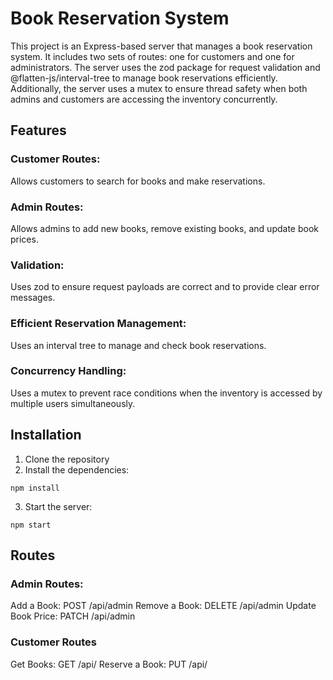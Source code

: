 # Book Reservation System
This project is an Express-based server that manages a book reservation system. It includes two sets of routes: one for customers and one for administrators. The server uses the zod package for request validation and @flatten-js/interval-tree to manage book reservations efficiently. Additionally, the server uses a mutex to ensure thread safety when both admins and customers are accessing the inventory concurrently.

## Features
### Customer Routes:
Allows customers to search for books and make reservations.
### Admin Routes:
Allows admins to add new books, remove existing books, and update book prices.
### Validation: 
Uses zod to ensure request payloads are correct and to provide clear error messages.
### Efficient Reservation Management: 
Uses an interval tree to manage and check book reservations.
### Concurrency Handling: 
Uses a mutex to prevent race conditions when the inventory is accessed by multiple users simultaneously.

## Installation
1. Clone the repository
2. Install the dependencies:
```
npm install 
```
3. Start the server:
```
npm start
```

## Routes

### Admin Routes: 
Add a Book: POST /api/admin
Remove a Book: DELETE /api/admin
Update Book Price: PATCH /api/admin

### Customer Routes
Get Books: GET /api/
Reserve a Book: PUT /api/
